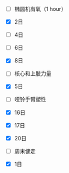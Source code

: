 - [ ] 椭圆机有氧（1 hour）
- [x] 2日
- [ ] 4日
- [ ] 6日
- [x] 8日

- [ ] 核心和上肢力量
- [x] 5日

- [ ] 哑铃手臂塑性
- [x] 16日
- [x] 17日
- [x] 20日

- [ ] 周末健走
- [x] 1日
